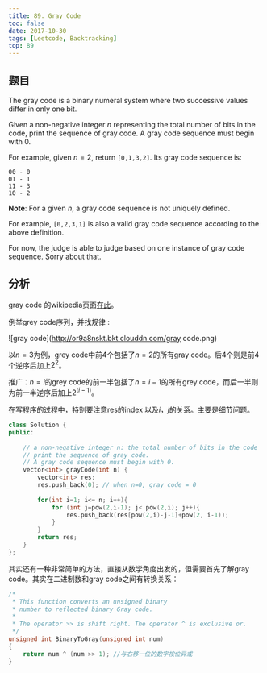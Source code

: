 ```yaml
---
title: 89. Gray Code
toc: false
date: 2017-10-30
tags: [Leetcode, Backtracking]
top: 89
---
```


## 题目

The gray code is a binary numeral system where two successive values differ in only one bit.

Given a non-negative integer $n$ representing the total number of bits in the code, print the sequence of gray code. A gray code sequence must begin with 0.

For example, given $n = 2$, return `[0,1,3,2]`. Its gray code sequence is:

```
00 - 0
01 - 1
11 - 3
10 - 2
```

**Note**:
For a given $n$, a gray code sequence is not uniquely defined.

For example, `[0,2,3,1]` is also a valid gray code sequence according to the above definition.

For now, the judge is able to judge based on one instance of gray code sequence. Sorry about that.

## 分析

gray code 的wikipedia页面[在此](https://en.wikipedia.org/wiki/Gray_code#Constructing_an_n-bit_Gray_code)。

例举grey code序列，并找规律 :

![gray code](http://or9a8nskt.bkt.clouddn.com/gray code.png)


以$n = 3$为例，grey code中前4个包括了$n = 2$的所有gray code。后4个则是前4个逆序后加上$2^2$。

推广：$n = i$的grey code的前一半包括了$n = i-1$的所有grey code，而后一半则为前一半逆序后加上$2^{(i-1)}$。

在写程序的过程中，特别要注意res的index 以及$i$，$j$的关系。主要是细节问题。

```cpp
class Solution {
public:
    
    // a non-negative integer n: the total number of bits in the code
    // print the sequence of gray code. 
    // A gray code sequence must begin with 0.
    vector<int> grayCode(int n) {
        vector<int> res;
        res.push_back(0); // when n=0, gray code = 0
        
        for(int i=1; i<= n; i++){
            for (int j=pow(2,i-1); j< pow(2,i); j++){
                res.push_back(res[pow(2,i)-j-1]+pow(2, i-1));
            }
        }
        return res;
    }
};
```

其实还有一种非常简单的方法，直接从数学角度出发的，但需要首先了解gray code。其实在二进制数和gray code之间有转换关系：

```cpp
/*
 * This function converts an unsigned binary
 * number to reflected binary Gray code.
 *
 * The operator >> is shift right. The operator ^ is exclusive or.
 */
unsigned int BinaryToGray(unsigned int num)
{
    return num ^ (num >> 1); //与右移一位的数字按位异或
}
```


